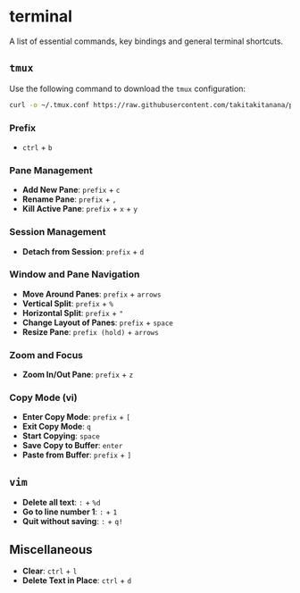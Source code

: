 # terminal
A list of essential commands, key bindings and general terminal shortcuts.

## `tmux`
Use the following command to download the `tmux` configuration:

```bash
curl -o ~/.tmux.conf https://raw.githubusercontent.com/takitakitanana/public/main/tmux/.tmux.conf
```

### Prefix
- `ctrl` + `b`

### Pane Management
- **Add New Pane**: `prefix` + `c`
- **Rename Pane**: `prefix` + `,`
- **Kill Active Pane**: `prefix` + `x` + `y`

### Session Management
- **Detach from Session**: `prefix` + `d`

### Window and Pane Navigation
- **Move Around Panes**: `prefix` + `arrows`
- **Vertical Split**: `prefix` + `%`
- **Horizontal Split**: `prefix` + `"`
- **Change Layout of Panes**: `prefix` + `space`
- **Resize Pane**: `prefix (hold)` + `arrows`

### Zoom and Focus
- **Zoom In/Out Pane**: `prefix` + `z`

### Copy Mode (vi)
- **Enter Copy Mode**: `prefix` + `[`
- **Exit Copy Mode**: `q`
- **Start Copying**: `space`
- **Save Copy to Buffer**: `enter`
- **Paste from Buffer**: `prefix` + `]`

## `vim`
- **Delete all text**: `:` + `%d`
- **Go to line number 1**: `:` + `1`
- **Quit without saving**: `:` + `q!`

## Miscellaneous
- **Clear**: `ctrl` + `l`
- **Delete Text in Place**: `ctrl` + `d`
